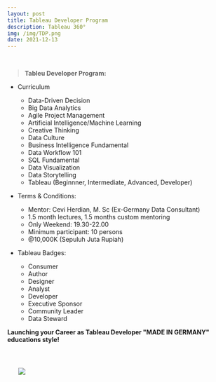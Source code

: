 ```yaml
---
layout: post
title: Tableau Developer Program
description: Tableau 360°
img: /img/TDP.png
date: 2021-12-13
---
```




<Br>

  
> **Tableu Developer Program:**
  * Curriculum
    * Data-Driven Decision
    * Big Data Analytics
    * Agile Project Management
    * Artificial Intelligence/Machine Learning
    * Creative Thinking
    * Data Culture
    * Business Intelligence Fundamental
    * Data Workflow 101
    * SQL Fundamental
    * Data Visualization
    * Data Storytelling
    * Tableau (Beginnner, Intermediate, Advanced, Developer)
  
  * Terms & Conditions:
    * Mentor: Cevi Herdian, M. Sc (Ex-Germany Data Consultant)
    * 1.5 month lectures, 1.5 months custom mentoring
    * Only Weekend: 19.30-22.00
    * Minimum participant: 10 persons
    * @10,000K (Sepuluh Juta Rupiah)
  
  * Tableau Badges:
    * Consumer
    * Author
    * Designer
    * Analyst
    * Developer
    * Executive Sponsor
    * Community Leader
    * Data Steward
  
 
  **Launching your Career as Tableau Developer "MADE IN GERMANY" educations style!**
    
  
<Br>
  
<img class="col one right" src="/img/tableau1.png" style="padding:25px">

<Br>







